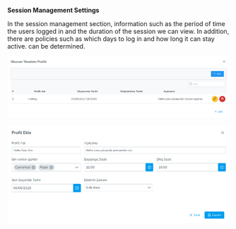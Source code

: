 **Session Management Settings**

In the session management section, information such as the period of time the users logged in and the duration of the session
we can view. In addition, there are policies such as which days to log in and how long it can stay active.
can be determined.

[![Profile](../images/profiles/sessionManagementProfile.png)](../images/profiles/sessionManagementProfile.png)

[![Profile](../images/profiles/sessionManagementPolicy.png)](../images/profiles/sessionManagementPolicy.png)

<link href=/lider3.0/assets/style.css rel=stylesheet></link>
